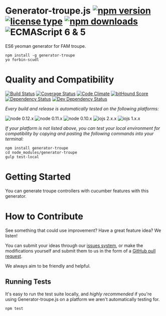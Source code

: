 # Generator-troupe.js [![npm version](https://img.shields.io/npm/v/generator-troupe.svg)](https://www.npmjs.com/package/generator-troupe) [![license type](https://img.shields.io/npm/l/generator-troupe.svg)](https://github.com/FreeAllMedia/generator-troupe.git/blob/master/LICENSE) [![npm downloads](https://img.shields.io/npm/dm/generator-troupe.svg)](https://www.npmjs.com/package/generator-troupe) ![ECMAScript 6 & 5](https://img.shields.io/badge/ECMAScript-6%20/%205-red.svg)

ES6 yeoman generator for FAM troupe.

```
npm install -g generator-troupe
yo forbin-scudl
```

# Quality and Compatibility

[![Build Status](https://travis-ci.org/FreeAllMedia/generator-troupe.png?branch=master)](https://travis-ci.org/FreeAllMedia/generator-troupe) [![Coverage Status](https://coveralls.io/repos/FreeAllMedia/generator-troupe/badge.svg)](https://coveralls.io/r/FreeAllMedia/generator-troupe) [![Code Climate](https://codeclimate.com/github/FreeAllMedia/generator-troupe/badges/gpa.svg)](https://codeclimate.com/github/FreeAllMedia/generator-troupe)  [![bitHound Score](https://www.bithound.io/github/FreeAllMedia/generator-troupe/badges/score.svg)](https://www.bithound.io/github/FreeAllMedia/generator-troupe)  [![Dependency Status](https://david-dm.org/FreeAllMedia/generator-troupe.png?theme=shields.io)](https://david-dm.org/FreeAllMedia/generator-troupe?theme=shields.io) [![Dev Dependency Status](https://david-dm.org/FreeAllMedia/generator-troupe/dev-status.svg)](https://david-dm.org/FreeAllMedia/generator-troupe?theme=shields.io#info=devDependencies)

*Every build and release is automatically tested on the following platforms:*

![node 0.12.x](https://img.shields.io/badge/node-0.12.x-brightgreen.svg) ![node 0.11.x](https://img.shields.io/badge/node-0.11.x-brightgreen.svg) ![node 0.10.x](https://img.shields.io/badge/node-0.10.x-brightgreen.svg)
![iojs 2.x.x](https://img.shields.io/badge/iojs-2.x.x-brightgreen.svg) ![iojs 1.x.x](https://img.shields.io/badge/iojs-1.x.x-brightgreen.svg)



*If your platform is not listed above, you can test your local environment for compatibility by copying and pasting the following commands into your terminal:*

```
npm install generator-troupe
cd node_modules/generator-troupe
gulp test-local
```

# Getting Started
You can generate troupe controllers with cucumber features with this generator.

# How to Contribute

See something that could use improvement? Have a great feature idea? We listen!

You can submit your ideas through our [issues system](https://github.com/FreeAllMedia/generator-troupe/issues), or make the modifications yourself and submit them to us in the form of a [GitHub pull request](https://help.github.com/articles/using-pull-requests/).

We always aim to be friendly and helpful.

## Running Tests

It's easy to run the test suite locally, and *highly recommended* if you're using Generator-troupe.js on a platform we aren't automatically testing for.

```
npm test
```
